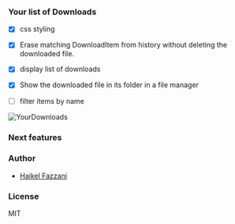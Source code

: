 ### Your list of Downloads
- [x] css styling
- [x] Erase matching DownloadItem from history without deleting the downloaded file. 
- [x] display list of downloads
- [x] Show the downloaded file in its folder in a file manager
- [ ] filter items by name


![YourDownloads](https://i.ibb.co/3zc09G7/downloads.png)

### Next features

### Author
- [Haikel Fazzani](https://github.com/haikelfazzani)

### License
MIT